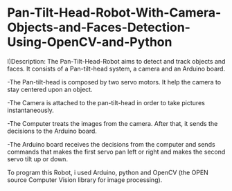 # Pan-Tilt-Head-Robot-With-Camera-Objects-and-Faces-Detection-Using-OpenCV-and-Python
I)Description:
The Pan-Tilt-Head-Robot aims to detect and track objects and faces. It consists of a Pan-tilt-head system, a camera and an Arduino board. 

-The Pan-tilt-head is composed by two servo motors. It help the camera to stay centered upon an object. 

-The Camera is attached to the pan-tilt-head in order to take pictures instantaneously. 

-The Computer treats the images from the camera. After that, it sends the decisions to the Arduino board. 

-The Arduino board receives the decisions from the computer and sends commands that makes the first servo pan left or right and makes the second servo tilt up or down. 

To program this Robot, i used Arduino, python and OpenCV (the OPEN source Computer Vision library for image processing).


